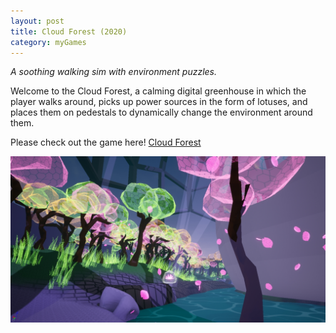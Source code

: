 ```yaml
---
layout: post
title: Cloud Forest (2020)
category: myGames
---
```

_A soothing walking sim with environment puzzles._


Welcome to the Cloud Forest, a calming digital greenhouse in which the player walks around, picks up power sources in the form of lotuses, and places them on pedestals to dynamically change the environment around them.


Please check out the game here! [Cloud Forest](https://penguincoco.itch.io/cloud-forest)

![Cloud Forest](/assets/artwork/MyGames/CloudForest_Outer.jpg) 
